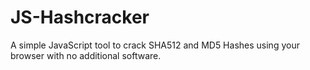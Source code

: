 # JS-Hashcracker
A simple JavaScript tool to crack SHA512 and MD5 Hashes using your browser with no additional software.